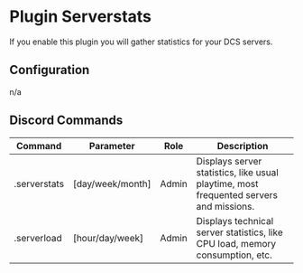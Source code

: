 # Plugin Serverstats
If you enable this plugin you will gather statistics for your DCS servers.<br/>

## Configuration
n/a

## Discord Commands

| Command      | Parameter        | Role  | Description                                                                            |
|--------------|------------------|-------|----------------------------------------------------------------------------------------|
| .serverstats | [day/week/month] | Admin | Displays server statistics, like usual playtime, most frequented servers and missions. |
| .serverload  | [hour/day/week]  | Admin | Displays technical server statistics, like CPU load, memory consumption, etc.          |
